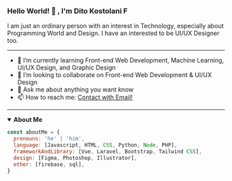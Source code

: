 ### Hello World! 👋 , I'm Dito Kostolani F

I am just an ordinary person with an interest in Technology, especially about Programming World and Design. I have an interested to be UI/UX Designer too.

---
- 📖 I’m currently learning Front-end Web Development, Machine Learning, UI/UX Design, and Graphic Design
- 💼 I’m looking to collaborate on Front-end Web Development & UI/UX Design 
- 💬 Ask me about anything you want know
- 📫 How to reach me: <a href="mailto:ditokostolani@gmail.com?Subject=Work%20Together">Contact with Email!</a>
---

<details open>
  <summary>
    <strong>About Me</strong>
    <p></p>
  </summary>

```javascript
const aboutMe = {
  pronouns: 'he' | 'him',
  language: [Javascript, HTML, CSS, Python, Node, PHP],
  frameworkAndLibrary: [Vue, Laravel, Bootstrap, Tailwind CSS],
  design: [Figma, Photoshop, Illustrator],
  other: [firebase, sql],
}

```
</details>
